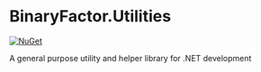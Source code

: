 BinaryFactor.Utilities
======================

[![NuGet](https://img.shields.io/nuget/v/BinaryFactor.Utilities.svg)](https://www.nuget.org/packages/BinaryFactor.Utilities/)

A general purpose utility and helper library for .NET development
